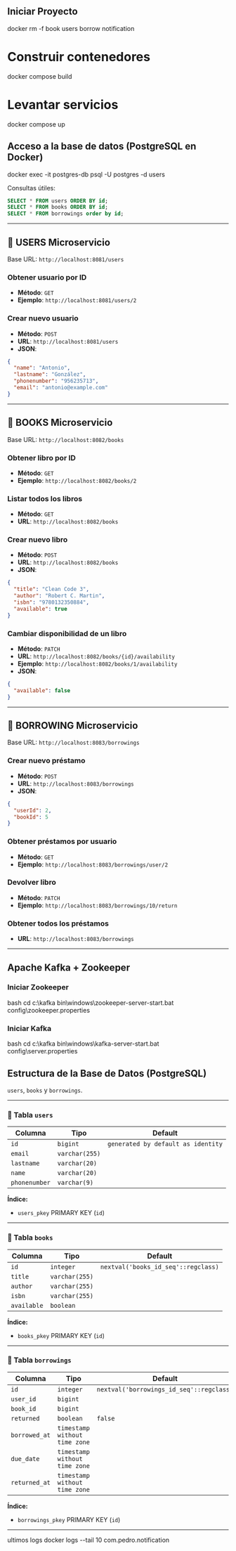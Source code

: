 ## Iniciar Proyecto

docker rm -f book users borrow notification

# Construir contenedores
docker compose build

# Levantar servicios
docker compose up



## Acceso a la base de datos (PostgreSQL en Docker)

docker exec -it postgres-db psql -U postgres -d users

Consultas útiles:

```sql
SELECT * FROM users ORDER BY id;
SELECT * FROM books ORDER BY id;
SELECT * FROM borrowings order by id;
```

---

## 🔹 USERS Microservicio

Base URL: `http://localhost:8081/users`

### Obtener usuario por ID

* **Método**: `GET`
* **Ejemplo**:
  `http://localhost:8081/users/2`

###  Crear nuevo usuario

* **Método**: `POST`
* **URL**: `http://localhost:8081/users`
* **JSON**:

```json
{
  "name": "Antonio",
  "lastname": "González",
  "phonenumber": "956235713",
  "email": "antonio@example.com"
}
```

---

## 🔹 BOOKS Microservicio

Base URL: `http://localhost:8082/books`

### Obtener libro por ID

* **Método**: `GET`
* **Ejemplo**: `http://localhost:8082/books/2`

### Listar todos los libros

* **Método**: `GET`
* **URL**: `http://localhost:8082/books`

### Crear nuevo libro

* **Método**: `POST`
* **URL**: `http://localhost:8082/books`
* **JSON**:

```json
{
  "title": "Clean Code 3",
  "author": "Robert C. Martin",
  "isbn": "9780132350884",
  "available": true
}
```

### Cambiar disponibilidad de un libro

* **Método**: `PATCH`
* **URL**: `http://localhost:8082/books/{id}/availability`
* **Ejemplo**: `http://localhost:8082/books/1/availability`
* **JSON**:

```json
{
  "available": false
}
```

---

## 🔹 BORROWING Microservicio

Base URL: `http://localhost:8083/borrowings`

###  Crear nuevo préstamo

* **Método**: `POST`
* **URL**: `http://localhost:8083/borrowings`
* **JSON**:

```json
{
  "userId": 2,
  "bookId": 5
}
```

### Obtener préstamos por usuario

* **Método**: `GET`
* **Ejemplo**:
  `http://localhost:8083/borrowings/user/2`

### Devolver libro

* **Método**: `PATCH`
* **Ejemplo**:
  `http://localhost:8083/borrowings/10/return`

### Obtener todos los préstamos

* **URL**: `http://localhost:8083/borrowings`

---

## Apache Kafka + Zookeeper

### Iniciar Zookeeper

bash
cd c:\kafka
bin\windows\zookeeper-server-start.bat config\zookeeper.properties


### Iniciar Kafka

bash
cd c:\kafka
bin\windows\kafka-server-start.bat config\server.properties



## Estructura de la Base de Datos (PostgreSQL)

 `users`, `books` y `borrowings`.

---

### 🔹 Tabla `users`

| Columna       | Tipo           | Default                            |
| ------------- | -------------- | ---------------------------------- |
| `id`          | `bigint`       | `generated by default as identity` |
| `email`       | `varchar(255)` |                                    |
| `lastname`    | `varchar(20)`  |                                    |
| `name`        | `varchar(20)`  |                                    |
| `phonenumber` | `varchar(9)`   |                                    |

**Índice:**

* `users_pkey` PRIMARY KEY (`id`)

---

### 🔹 Tabla `books`

| Columna     | Tipo           | Default                             |
| ----------- | -------------- | ----------------------------------- |
| `id`        | `integer`      | `nextval('books_id_seq'::regclass)` |
| `title`     | `varchar(255)` |                                     |
| `author`    | `varchar(255)` |                                     |
| `isbn`      | `varchar(255)` |                                     |
| `available` | `boolean`      |                                     |

**Índice:**

* `books_pkey` PRIMARY KEY (`id`)

---

### 🔹 Tabla `borrowings`

| Columna       | Tipo                          | Default                                  |
| ------------- | ----------------------------- | ---------------------------------------- |
| `id`          | `integer`                     | `nextval('borrowings_id_seq'::regclass)` |
| `user_id`     | `bigint`                      |                                          |
| `book_id`     | `bigint`                      |                                          |
| `returned`    | `boolean`                     | `false`                                  |
| `borrowed_at` | `timestamp without time zone` |                                          |
| `due_date`    | `timestamp without time zone` |                                          |
| `returned_at` | `timestamp without time zone` |                                          |

**Índice:**

* `borrowings_pkey` PRIMARY KEY (`id`)

-----------------------------------------------------------------------------------------------
ultimos logs 
docker logs --tail 10 com.pedro.notification

